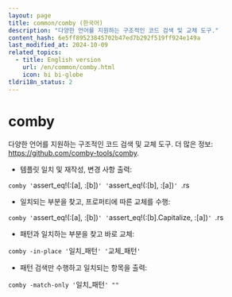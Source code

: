 ```yaml
---
layout: page
title: common/comby (한국어)
description: "다양한 언어를 지원하는 구조적인 코드 검색 및 교체 도구."
content_hash: 6e5ff89523845702b47ed7b292f519ff924e149a
last_modified_at: 2024-10-09
related_topics:
  - title: English version
    url: /en/common/comby.html
    icon: bi bi-globe
tldri18n_status: 2
---
```

# comby

다양한 언어를 지원하는 구조적인 코드 검색 및 교체 도구.
더 많은 정보: <https://github.com/comby-tools/comby>.

- 템플릿 일치 및 재작성, 변경 사항 출력:

`comby '`<span class="tldr-var badge badge-pill bg-dark-lm bg-white-dm text-white-lm text-dark-dm font-weight-bold">assert_eq!(:[a], :[b])</span>`' '`<span class="tldr-var badge badge-pill bg-dark-lm bg-white-dm text-white-lm text-dark-dm font-weight-bold">assert_eq!(:[b], :[a])</span>`' `<span class="tldr-var badge badge-pill bg-dark-lm bg-white-dm text-white-lm text-dark-dm font-weight-bold">.rs</span>

- 일치되는 부분을 찾고, 프로퍼티에 따른 교체를 수행:

`comby '`<span class="tldr-var badge badge-pill bg-dark-lm bg-white-dm text-white-lm text-dark-dm font-weight-bold">assert_eq!(:[a], :[b])</span>`' '`<span class="tldr-var badge badge-pill bg-dark-lm bg-white-dm text-white-lm text-dark-dm font-weight-bold">assert_eq!(:[b].Capitalize, :[a])</span>`' `<span class="tldr-var badge badge-pill bg-dark-lm bg-white-dm text-white-lm text-dark-dm font-weight-bold">.rs</span>

- 패턴과 일치하는 부분을 찾고 바로 교체:

`comby -in-place '`<span class="tldr-var badge badge-pill bg-dark-lm bg-white-dm text-white-lm text-dark-dm font-weight-bold">일치_패턴</span>`' '`<span class="tldr-var badge badge-pill bg-dark-lm bg-white-dm text-white-lm text-dark-dm font-weight-bold">교체_패턴</span>`'`

- 패턴 검색만 수행하고 일치되는 항목을 출력:

`comby -match-only '`<span class="tldr-var badge badge-pill bg-dark-lm bg-white-dm text-white-lm text-dark-dm font-weight-bold">일치_패턴</span>`' ""`
